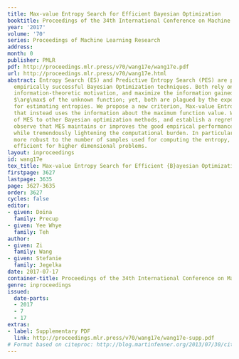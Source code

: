 ```yaml
---
title: Max-value Entropy Search for Efficient Bayesian Optimization
booktitle: Proceedings of the 34th International Conference on Machine Learning
year: '2017'
volume: '70'
series: Proceedings of Machine Learning Research
address: 
month: 0
publisher: PMLR
pdf: http://proceedings.mlr.press/v70/wang17e/wang17e.pdf
url: http://proceedings.mlr.press/v70/wang17e.html
abstract: Entropy Search (ES) and Predictive Entropy Search (PES) are popular and
  empirically successful Bayesian Optimization techniques. Both rely on a compelling
  information-theoretic motivation, and maximize the information gained about the
  $\arg\max$ of the unknown function; yet, both are plagued by the expensive computation
  for estimating entropies. We propose a new criterion, Max-value Entropy Search (MES),
  that instead uses the information about the maximum function value. We show relations
  of MES to other Bayesian optimization methods, and establish a regret bound. We
  observe that MES maintains or improves the good empirical performance of ES/PES,
  while tremendously lightening the computational burden. In particular, MES is much
  more robust to the number of samples used for computing the entropy, and hence more
  efficient for higher dimensional problems.
layout: inproceedings
id: wang17e
tex_title: Max-value Entropy Search for Efficient {B}ayesian Optimization
firstpage: 3627
lastpage: 3635
page: 3627-3635
order: 3627
cycles: false
editor:
- given: Doina
  family: Precup
- given: Yee Whye
  family: Teh
author:
- given: Zi
  family: Wang
- given: Stefanie
  family: Jegelka
date: 2017-07-17
container-title: Proceedings of the 34th International Conference on Machine Learning
genre: inproceedings
issued:
  date-parts:
  - 2017
  - 7
  - 17
extras:
- label: Supplementary PDF
  link: http://proceedings.mlr.press/v70/wang17e/wang17e-supp.pdf
# Format based on citeproc: http://blog.martinfenner.org/2013/07/30/citeproc-yaml-for-bibliographies/
---
```


